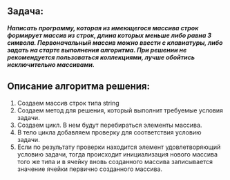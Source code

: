 ## **Задача:**

***Написать программу, которая из имеющегося массива строк формирует массив из строк, длина которых меньше либо равна 3 символа. 
Первоначальный массив можно ввести с клавиатуры, либо задать на старте выполнения алгоритма. 
При решении не рекомендуется пользоваться коллекциями, лучше обойтись исключительно массивами.***

## **Описание алгоритма решения:**

1. Создаем массив строк типа string 
2. Создаем метод для решения, который выполнит требуемые условия задачи. 
3. Создаем цикл. В нем будут перебираться элементы массива. 
4. В тело цикла добавляем проверку для соответствия условию задачи. 
5. Если по результату проверки находится элемент удовлетворяющий условию задачи, тогда происходит инициализация нового массива того же типа и в ячейку вновь созданного массива записывается значение ячейки первично созданного массива.